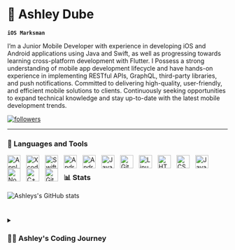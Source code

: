 # 🐐 Ashley Dube

**`iOS Marksman`**

I’m a Junior Mobile Developer with experience in developing iOS and Android applications using Java and Swift, as well as progressing towards learning cross-platform development with Flutter. I Possess a strong understanding of mobile app development lifecycle and have hands-on experience in implementing RESTful APIs, GraphQL, third-party libraries, and push notifications. Committed to delivering high-quality, user-friendly, and efficient mobile solutions to clients. Continuously seeking opportunities to expand technical knowledge and stay up-to-date with the latest mobile development trends.


   <p align="left">
      <a href="https://github.com/ashleydee1999?tab=followers">
         <img alt="followers" title="Follow me on Github" src="https://custom-icon-badges.demolab.com/github/followers/ashleydee1999?color=236ad3&labelColor=1155ba&style=for-the-badge&logo=person-add&label=Follow&logoColor=white"/></a>
   </p>

---

### 🧰 Languages and Tools

<img align="left" alt="Apple" width="30px" style="padding-right:10px;" src="https://cdn.jsdelivr.net/gh/devicons/devicon/icons/apple/apple-original.svg"/>
<img align="left" alt="Xcode" width="30px" style="padding-right:10px;" src="https://cdn.jsdelivr.net/gh/devicons/devicon/icons/xcode/xcode-original.svg"/>
<img align="left" alt="Swift" width="30px" style="padding-right:10px;" src="https://cdn.jsdelivr.net/gh/devicons/devicon/icons/swift/swift-original.svg"/>
<img align="left" alt="Android" width="30px" style="padding-right:10px;" src="https://cdn.jsdelivr.net/gh/devicons/devicon/icons/android/android-original.svg"/>
<img align="left" alt="Android Studio" width="30px" style="padding-right:10px;" src="https://cdn.jsdelivr.net/gh/devicons/devicon/icons/androidstudio/androidstudio-original.svg"/>
<img align="left" alt="Java" width="30px" style="padding-right:10px;" src="https://cdn.jsdelivr.net/gh/devicons/devicon/icons/java/java-original.svg"/>
<img align="left" alt="Git" width="30px" style="padding-right:10px;" src="https://cdn.jsdelivr.net/gh/devicons/devicon/icons/git/git-original.svg" />
<img align="left" alt="Linux" width="30px" style="padding-right:10px;" src="https://cdn.jsdelivr.net/gh/devicons/devicon/icons/linux/linux-original.svg" />
<img align="left" alt="HTML" width="30px" style="padding-right:10px;" src="https://cdn.jsdelivr.net/gh/devicons/devicon/icons/html5/html5-plain.svg" />
<img align="left" alt="CSS" width="30px" style="padding-right:10px;" src="https://cdn.jsdelivr.net/gh/devicons/devicon/icons/css3/css3-plain.svg" />
<img align="left" alt="JavaScript" width="30px" style="padding-right:10px;" src="https://cdn.jsdelivr.net/gh/devicons/devicon/icons/javascript/javascript-plain.svg" />
<img align="left" alt="NodeJS" width="30px" style="padding-right:10px;" src="https://cdn.jsdelivr.net/gh/devicons/devicon/icons/nodejs/nodejs-original.svg" />
<img align="left" alt="C++" width="30px" style="padding-right:10px;" src="https://cdn.jsdelivr.net/gh/devicons/devicon/icons/cplusplus/cplusplus-line.svg" />
<img align="left" alt="GitHub" width="30px" style="padding-right:10px;" src="https://cdn.jsdelivr.net/gh/devicons/devicon/icons/github/github-original.svg" />
<br />


### 📊 Stats

![Ashleys's GitHub stats](https://github-readme-stats.vercel.app/api?username=ashleydee1999&show_icons=true&theme=gruvbox)

<!-- ![GitHub Streak](https://streak-stats.demolab.com?user=ForrestKnight&theme=gruvbox&border_radius=4.5) -->

#

<details>
 <summary><h3>👨‍💻 Ashley's Coding Journey</h3></summary>
   I embarked on my coding journey during my college education, pursuing a degree in Information Technology with a strong desire to learn all aspects of programming, including coding, Linux, and theory. As a novice programmer compared to classmates who had prior programming experience in high school, I set a goal for myself to excel in Java, which was a central language in my software development courses. Upon reaching my final year, I participated in two significant programming projects. The first was the creation of an e-commerce store, while the second project involved the development of an Android application, which sparked my interest in mobile development. I dedicated a significant amount of time to honing my skills in Android development and was rewarded with excellent grades for the project. Three months after completing my degree, I received a bursary to study iOS development, leading me to pivot from Android to iOS development. I am now an iOS developer, with my proudest accomplishment being the development of a simple e-commerce application using Shopify's iOS SDK. Checkout that [iOS app here][travSIM-iOS]. My next objective is to learn cross-platform development using Flutter.

   [travSIM-iOS]: https://apps.apple.com/app/travsim/id6443945037